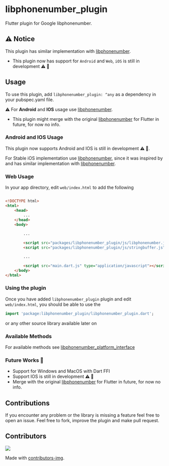 # libphonenumber_plugin

Flutter plugin for Google libphonenumber.

## :warning: Notice

This plugin has similar implementation with [libphonenumber](https://pub.dev/packages/libphonenumber).

* This plugin now has support for `Android` and `Web`, `iOS` is still in development **:warning: :construction:**

## Usage

To use this plugin, add `libphonenumber_plugin: ^any` as a dependency in your pubspec.yaml file. 

:warning: For **Android** and **IOS** usage use [libphonenumber](https://pub.dev/packages/libphonenumber).

* This plugin might merge with the original [libphonenumber](https://pub.dev/packages/libphonenumber) for Flutter in future, for now no info.

### Android and IOS Usage

This plugin now supports Android and IOS is still in development **:warning: :construction:**.

For Stable iOS implementation use [libphonenumber](https://pub.dev/packages/libphonenumber), since it was inspired by and has similar implementation with [libphonenumber](https://pub.dev/packages/libphonenumber).

### Web Usage

In your app directory, edit `web/index.html` to add the following

```html

<!DOCTYPE html>
<html>
    <head>
        ...
    </head>
    <body>
    
        ...

        <script src="packages/libphonenumber_plugin/js/libphonenumber.js"></script>
        <script src="packages/libphonenumber_plugin/js/stringbuffer.js"></script>

        ...

        <script src="main.dart.js" type="application/javascript"></script>
    </body>
</html>
```

### Using the plugin

Once you have added `libphonenumber_plugin` plugin and edit `web/index.html`, you should be able to use the 
```dart
import 'package:libphonenumber_plugin/libphonenumber_plugin.dart';
```
or any other source library available later on

### Available Methods

For available methods see [libphonenumber_platform_interface](https://pub.dev/packages/libphonenumber_platform_interface)

### Future Works :rocket:
  - Support for Windows and MacOS with Dart FFI 
  - Support IOS is still in development **:warning: :construction:**
  - Merge with the original [libphonenumber](https://pub.dev/packages/libphonenumber) for Flutter in future, for now no info.

## Contributions
If you encounter any problem or the library is missing a feature feel free to open an issue. Feel free to fork, improve the plugin and make pull request.

## Contributors 
<a href="https://github.com/natintosh/plugin_libphonenumber/graphs/contributors">
  <img src="https://contributors-img.web.app/image?repo=natintosh/plugin_libphonenumber" />
</a>

Made with [contributors-img](https://contributors-img.web.app).


